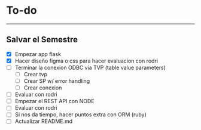 # To-do
---
## Salvar el Semestre
- [X] Empezar app flask
- [X] Hacer diseño figma o css para hacer evaluacion con rodri
- [ ] Terminar la conexion ODBC via TVP (table value parameters)
    - [ ] Crear tvp
    - [ ] Crear SP w/ error handling
    - [ ] Crear conexion

- [ ] Evaluar con rodri
- [ ] Empezar el REST API con NODE
- [ ] Evaluar con rodri
- [ ] Si nos da tiempo, hacer puntos extra con ORM (ruby)
- [ ] Actualizar README.md
